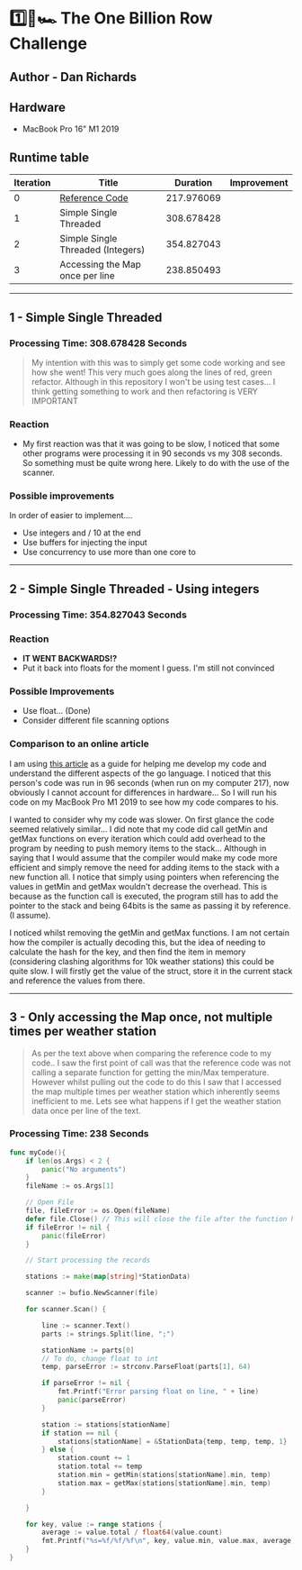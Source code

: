 # 1️⃣🐝🏎️ The One Billion Row Challenge


## Author - Dan Richards 


## Hardware 
- MacBook Pro 16" M1 2019 


## Runtime table 

| Iteration | Title                                                                                                                                        | Duration   | Improvement |
|-----------|----------------------------------------------------------------------------------------------------------------------------------------------|------------| ------------|
| 0         | [Reference Code](https://r2p.dev/b/2024-03-18-1brc-go/#:~:text=One%20Billion%20Row%20Challenge%20in%20Golang%20%2D%20From%2095s%20to%201.96s) | 217.976069 |             |
| 1         | Simple Single Threaded                                                                                                                       | 308.678428 |             |
| 2         | Simple Single Threaded (Integers)                                                                                                            | 354.827043 |             | 
| 3         | Accessing the Map once per line                                                                                                              | 238.850493 |             | 

------


## 1 - Simple Single Threaded

### **Processing Time**: 308.678428 Seconds

> My intention with this was to simply get some code working and see how she went! This very much goes along the lines of red, green refactor. 
> Although in this repository I won't be using test cases... I think getting something to work and then refactoring is VERY IMPORTANT 


### Reaction
- My first reaction was that it was going to be slow, I noticed that some other programs were processing it in 90 seconds vs my 308 seconds. So something must be quite wrong here. Likely to do with the use of the scanner.

### Possible improvements
In order of easier to implement.... 
- Use integers and / 10 at the end 
- Use buffers for injecting the input 
- Use concurrency to use more than one core to

-------

## 2 - Simple Single Threaded - Using integers

### **Processing Time**: 354.827043 Seconds

### Reaction
- **IT WENT BACKWARDS!?**
- Put it back into floats for the moment I guess. I'm still not convinced

### Possible Improvements 
- Use float... (Done)
- Consider different file scanning options


### Comparison to an online article 
I am using [this article](https://r2p.dev/b/2024-03-18-1brc-go/#:~:text=One%20Billion%20Row%20Challenge%20in%20Golang%20%2D%20From%2095s%20to%201.96sthis) as a guide for helping me develop my code and understand the different aspects of the go language. 
I noticed that this person's code was run in 96 seconds (when run on my computer 217), now obviously I cannot account for differences in hardware... So I will run his code on my MacBook Pro M1 2019 to see how my code compares to his.  

I wanted to consider why my code was slower. On first glance the code seemed relatively similar... 
I did note that my code did call getMin and getMax functions on every iteration which could add overhead to the program by needing to push memory items to the stack... Although in saying that I would assume that the compiler would make my code more efficient and simply remove the need for adding items to the stack with a new function all. I notice that simply using pointers when referencing the values in getMin and getMax wouldn't decrease the overhead. This is because as the function call is executed, the program still has to add the pointer to the stack and being 64bits is the same as passing it by reference. (I assume). 


I noticed whilst removing the getMin and getMax functions. I am not certain how the compiler is actually decoding this, but the idea of needing to calculate the hash for the key, and then find the item in memory (considering clashing algorithms for 10k weather stations) this could be quite slow. I will firstly get the value of the struct, store it in the current stack and reference the values from there. 


-------

## 3 - Only accessing the Map once, not multiple times per weather station 

> As per the text above when comparing the reference code to my code.. I saw the first point of call was that the reference code was not calling a separate function for getting the min/Max temperature. However whilst pulling out the code to do this I saw that I accessed the map multiple times per weather station which inherently seems inefficient to me. Lets see what happens if I get the weather station data once per line of the text. 


### **Processing Time**: 238 Seconds

```go
func myCode(){
    if len(os.Args) < 2 {
        panic("No arguments")
    }
    fileName := os.Args[1]

    // Open File
    file, fileError := os.Open(fileName)
    defer file.Close() // This will close the file after the function has been run.
    if fileError != nil {
        panic(fileError)
    }

    // Start processing the records

    stations := make(map[string]*StationData)

    scanner := bufio.NewScanner(file)

    for scanner.Scan() {

        line := scanner.Text()
        parts := strings.Split(line, ";")

        stationName := parts[0]
        // To do, change float to int
        temp, parseError := strconv.ParseFloat(parts[1], 64)

        if parseError != nil {
            fmt.Printf("Error parsing float on line, " + line)
            panic(parseError)
        }

        station := stations[stationName]
        if station == nil {
            stations[stationName] = &StationData{temp, temp, temp, 1}
        } else {
            station.count += 1
            station.total += temp
            station.min = getMin(stations[stationName].min, temp)
            station.max = getMax(stations[stationName].min, temp)
        }

    }

    for key, value := range stations {
        average := value.total / float64(value.count)
        fmt.Printf("%s=%f/%f/%f\n", key, value.min, value.max, average)
    }
}
```



